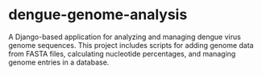 # dengue-genome-analysis
A Django-based application for analyzing and managing dengue virus genome sequences. This project includes scripts for adding genome data from FASTA files, calculating nucleotide percentages, and managing genome entries in a database.

